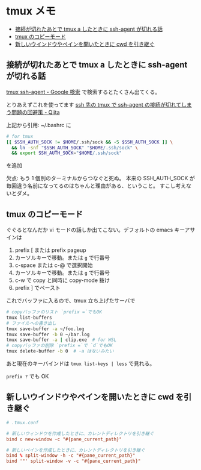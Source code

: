 # tmux メモ

- [接続が切れたあとで tmux a したときに ssh-agent が切れる話](#接続が切れたあとで-tmux-a-したときに-ssh-agent-が切れる話)
- [tmux のコピーモード](#tmux-のコピーモード)
- [新しいウインドウやペインを開いたときに cwd を引き継ぐ](#新しいウインドウやペインを開いたときに-cwd-を引き継ぐ)

## 接続が切れたあとで tmux a したときに ssh-agent が切れる話

[tmux ssh-agent - Google 検索](https://www.google.co.jp/search?hl=ja&q=tmux+ssh-agent&lr=lang_ja)
で検索するとたくさん出てくる。

とりあえずこれを使ってます
[ssh 先の tmux で ssh-agent の接続が切れてしまう問題の回避策 - Qiita](https://qiita.com/yamasaki-masahide/items/cbf57c07ff21b4100056)

上記から引用: ~/.bashrc に

```sh
# for tmux
[[ $SSH_AUTH_SOCK != $HOME/.ssh/sock && -S $SSH_AUTH_SOCK ]] \
  && ln -snf "$SSH_AUTH_SOCK" "$HOME/.ssh/sock" \
  && export SSH_AUTH_SOCK="$HOME/.ssh/sock"
```

を追加

欠点:
もう 1 個別のターミナルからつなぐと死ぬ。
本来の SSH_AUTH_SOCK が毎回違う名前になってるのはちゃんと理由がある、ということ。
すこし考えないとダメ。

## tmux のコピーモード

ぐぐるとなんだか vi モードの話しか出てこない。デフォルトの emacs キーアサインは

1. prefix [ または prefix pageup
1. カーソルキーで移動。または `g` で行番号
1. c-space または c-@ で選択開始
1. カーソルキーで移動。または `g` で行番号
1. c-w で copy と同時に copy-mode 抜け
1. prefix ] でペースト

これでバッファに入るので、tmux 立ち上げたサーバで

```sh
# copyバッファのリスト `prefix =`でもOK
tmux list-buffers
# ファイルへの書き出し
tmux save-buffer -a ~/foo.log
tmux save-buffer -b 0 ~/bar.log
tmux save-buffer -a | clip.exe  # for WSL
# copyバッファの削除 `prefix =`で `d`でもOK
tmux delete-buffer -b 0  # -a はないみたい
```

あと現在のキーバインドは
`tmux list-keys | less`
で見れる。

`prefix ?` でも OK

## 新しいウインドウやペインを開いたときに cwd を引き継ぐ

```conf
# .tmux.conf

# 新しいウィンドウを作成したときに、カレントディレクトリを引き継ぐ
bind c new-window -c "#{pane_current_path}"

# 新しいペインを作成したときに、カレントディレクトリを引き継ぐ
bind % split-window -h -c "#{pane_current_path}"
bind '"' split-window -v -c "#{pane_current_path}"
```
